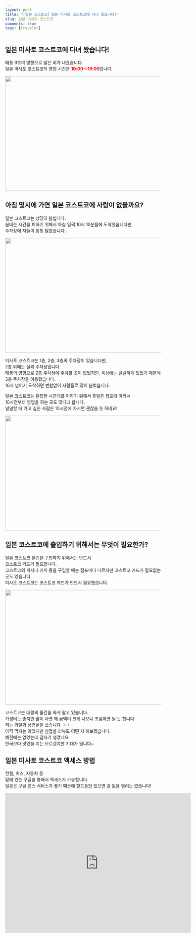 ```yaml
---
layout: post
title: "[일본 코스트코］일본 미사토 코스트코에 다녀 왔습니다!"
slug: 일본-미사토-코스트코
comments: true
tags: [travelkr]
---
```

  
## 일본 미사토 코스트코에 다녀 왔습니다!  

태풍 9호의 영향으로 많은 비가 내렸습니다.  
일본 미사토 코스트코의 영업 시간은 <span style="color:red"><strong>10:00〜19:00</strong></span>입니다.  


<img src="https://drive.google.com/uc?export=view&id=17VX-EfE3cYb24wN0IVr5y5s_E3tb10lL"  width="700" height="370">


  
## 아침 몇시에 가면 일본 코스트코에 사람이 없을까요?   

일본 코스트코는 상당히 붐빕니다.  
붐비는 시간을 피하기 위해서 아침 일찍 10시 10분쯤에 도착했습니다만,  
주차장에 차들이 엄청 많았습니다..  

<img src="https://drive.google.com/uc?export=view&id=10NZpZBiAyMea3KI-zRQhN6ohq6JrwOUj"  width="700" height="370">

미사토 코스트코는 1층, 2층, 3층의 주차장이 있습니다만,  
2층 외에는 실외 주차장입니다.  
태풍의 영향으로 2층 주차장에 주차할 곳이 없었지만, 옥상에는 널널하게 있었기 때문에  
3층 주차장을 이용했습니다.  
10시 넘어서 도착하면 변함없이 사람들로 많이 붐볐습니다.  

일본 코스트코는 혼잡한 시간대를 피하기 위해서 휴일은 점포에 따라서  
10시전부터 영업을 하는 곳도 많다고 합니다.  
널널할 때 가고 싶은 사람은 10시전에 가시면 괜찮을 듯 하네요!  


<img src="https://drive.google.com/uc?export=view&id=1YySO0QEYZ65jP3q4RchOFXh2fJNQ5VBE"  width="700" height="370">

## 일본 코스트코에 출입하기 위해서는 무엇이 필요한가?

일본 코스트코 물건을 구입하기 위해서는 반드시  
코스트코 카드가 필요합니다.  
코스트코의 피자나 커피 등을 구입할 때는 점포마다 다르지만 코스트코 카드가 필요없는 곳도 있습니다.  
미사토 코스트코는 코스트코 카드가 반드시 필요했습니다.  


<img src="https://drive.google.com/uc?export=view&id=1Z3mtCm4I8X2Gxt-cmyuAMlNElhHXNN6B"  width="700" height="370">

코스트코는 대량의 물건을 싸게 팔고 있습니다.  
가성비는 좋지만 많이 사면 꽤 금액이 크게 나오니 조심하면 될 듯 합니다.  
저는 과일과 삼겹살을 샀습니다 ㅋㅋ  
아직 먹지는 않았지만 삼겹살 리뷰도 어떤 지 해보겠습니다.  
예전에는 없었는데 갑자기 생겼네요  
한국보다 맛있을 지는 모르겠지만 기대가 됩니다~  


      
## 일본 미사토 코스트코 액세스 방법

전철, 버스, 자동차 등  
밑에 있는 구글을 통해서 액세스가 가능합니다.  
일본은 구글 맵스 서비스가 좋기 때문에 핸드폰만 있으면 길 잃을 염려는 없습니다!  

<iframe src="https://www.google.com/maps/embed?pb=!1m18!1m12!1m3!1d3233.506393848647!2d139.86195261568818!3d35.86110528015277!2m3!1f0!2f0!3f0!3m2!1i1024!2i768!4f13.1!3m3!1m2!1s0x60189a0fcfb10e83%3A0xb09f23316cc1edc3!2z7L2U7Iqk7Yq47L2UIO2ZgOyEuOydvCDsi6Drr7jsgqzthqDsoJA!5e0!3m2!1sko!2sjp!4v1628404472791!5m2!1sko!2sjp" width="600" height="450" style="border:0;" allowfullscreen="" loading="lazy"></iframe>